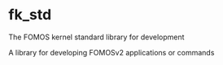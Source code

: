 # fk_std

The FOMOS kernel standard library for development

A library for developing FOMOSv2 applications or commands